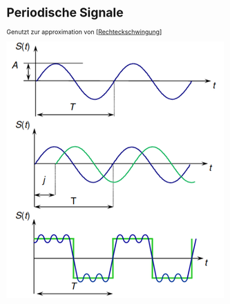 # Periodische Signale

Genutzt zur approximation von [[Rechteckschwingung]]

![](attachments/Periodische%20Signale.png)

[//begin]: # "Autogenerated link references for markdown compatibility"
[Rechteckschwingung]: Rechteckschwingung "Rechteckschwingung"
[//end]: # "Autogenerated link references"